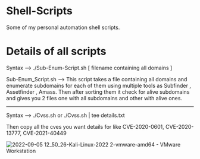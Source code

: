 # Shell-Scripts
Some of my personal automation shell scripts.

# Details of all scripts
Syntax --> 
./Sub-Enum-Script.sh [ filename containing all domains ]
  
  Sub-Enum_Script.sh --> This script takes a file containing all domains and enumerate subdomains for each of them using multiple tools as Subfinder , Assetfinder , Amass. Then after sorting them it check for alive subdomains and gives you 2 files one with all subdomains and other with alive ones.

----------------------------------------------------------------------------------------

Syntax --> 
./Cvss.sh  or ./Cvss.sh | tee details.txt

  Then copy all the cves you want details for like CVE-2020-0601, CVE-2020-13777, CVE-2021-40449

![2022-09-05 12_50_26-Kali-Linux-2022 2-vmware-amd64 - VMware Workstation](https://user-images.githubusercontent.com/109458091/190091946-e468b382-c713-46fa-a9f5-3af49bf5975f.png)

